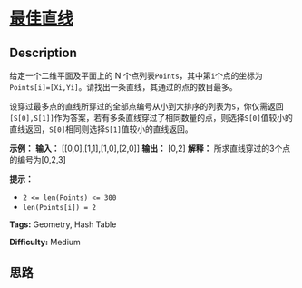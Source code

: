 # [最佳直线][title]

## Description

给定一个二维平面及平面上的 N
个点列表`Points`，其中第`i`个点的坐标为`Points[i]=[Xi,Yi]`。请找出一条直线，其通过的点的数目最多。

设穿过最多点的直线所穿过的全部点编号从小到大排序的列表为`S`，你仅需返回`[S[0],S[1]]`作为答案，若有多条直线穿过了相同数量的点，则选择`S[0]`值较小的直线返回，`S[0]`相同则选择`S[1]`值较小的直线返回。

**示例：**
            **输入：** [[0,0],[1,1],[1,0],[2,0]]    **输出：** [0,2]    **解释：** 所求直线穿过的3个点的编号为[0,2,3]    

**提示：**

  * `2 <= len(Points) <= 300`
  * `len(Points[i]) = 2`


**Tags:** Geometry, Hash Table

**Difficulty:** Medium

## 思路

[title]: https://leetcode-cn.com/problems/best-line-lcci
